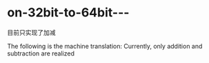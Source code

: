 # on-32bit-to-64bit---

目前只实现了加减

The following is the machine translation:
Currently, only addition and subtraction are realized
